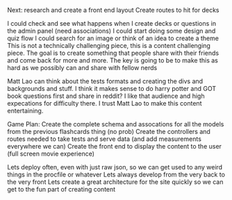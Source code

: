 Next:
research and create a front end layout
Create routes to hit for decks 


I could check and see what happens when I create decks or questions in the admin panel (need associations)
I could start doing some design and quiz flow
I could search for an image or think of an idea to create a theme 
This is not a technically challenging piece, this is a content challenging piece. 
The goal is to create something that people share with their friends and come back for more and more. 
The key is going to be to make this as hard as we possibly can and share with fellow nerds


Matt Lao can think about the tests formats and creating the divs and backgrounds and stuff. I think it makes sense to do harry potter and GOT book questions first and share in reddit? I like that audience and high expecations for difficulty there. I trust Matt Lao to make this content entertaining. 

Game Plan:
Create the complete schema and assocations for all the models from the previous flashcards thing (no prob)
Create the controllers and routes needed to take tests and serve data (and add measurements everywhere we can)
Create the front end to display the content to the user (full screen movie experience)

Lets deploy often, even with just raw json, so we can get used to any weird things in the procfile or whatever
Lets always develop from the very back to the very front
Lets create a great architecture for the site quickly so we can get to the fun part of creating content




